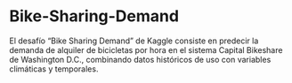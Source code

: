 # Bike-Sharing-Demand
El desafío “Bike Sharing Demand” de Kaggle consiste en predecir la demanda de alquiler de bicicletas por hora en el sistema Capital Bikeshare de Washington D.C., combinando datos históricos de uso con variables climáticas y temporales.
